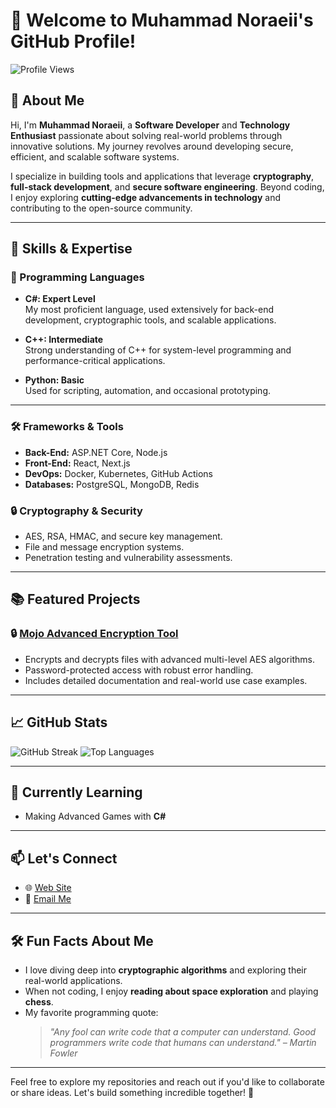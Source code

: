 # 👋 Welcome to Muhammad Noraeii's GitHub Profile!
![Profile Views](https://komarev.com/ghpvc/?username=Muhammad-Noraeii&color=blueviolet)
## 🌟 About Me
Hi, I'm **Muhammad Noraeii**, a **Software Developer** and **Technology Enthusiast** passionate about solving real-world problems through innovative solutions. My journey revolves around developing secure, efficient, and scalable software systems.

I specialize in building tools and applications that leverage **cryptography**, **full-stack development**, and **secure software engineering**. Beyond coding, I enjoy exploring **cutting-edge advancements in technology** and contributing to the open-source community.

---

## 🔧 Skills & Expertise

### 🚀 Programming Languages
- **C#: Expert Level**  
  My most proficient language, used extensively for back-end development, cryptographic tools, and scalable applications.
  
- **C++: Intermediate**  
  Strong understanding of C++ for system-level programming and performance-critical applications.

- **Python: Basic**  
  Used for scripting, automation, and occasional prototyping.

---

### 🛠️ Frameworks & Tools
- **Back-End:** ASP.NET Core, Node.js  
- **Front-End:** React, Next.js  
- **DevOps:** Docker, Kubernetes, GitHub Actions  
- **Databases:** PostgreSQL, MongoDB, Redis  

### 🔒 Cryptography & Security
- AES, RSA, HMAC, and secure key management.  
- File and message encryption systems.  
- Penetration testing and vulnerability assessments.

---

## 📚 Featured Projects



### 🔒 **[Mojo Advanced Encryption Tool](https://github.com/Muhammad-Noraeii/MAET)**  
- Encrypts and decrypts files with advanced multi-level AES algorithms.
- Password-protected access with robust error handling.
- Includes detailed documentation and real-world use case examples.



---

## 📈 GitHub Stats

![GitHub Streak](https://github-readme-streak-stats.herokuapp.com/?user=yourusername&theme=radical)
![Top Languages](https://github-readme-stats.vercel.app/api/top-langs/?username=yourusername&layout=compact&theme=radical)

---

## 🌱 Currently Learning
- Making Advanced Games with **C#**



---

## 📫 Let's Connect
 
- 🌐 [Web Site](https://Mojo-Corp.blog.ir)  
- 📧 [Email Me](mailto:Muhammad.Noraeii@gmail.com)

---

## 🛠️ Fun Facts About Me
- I love diving deep into **cryptographic algorithms** and exploring their real-world applications.  
- When not coding, I enjoy **reading about space exploration** and playing **chess**.  
- My favorite programming quote:  
  > *"Any fool can write code that a computer can understand. Good programmers write code that humans can understand." – Martin Fowler*

---

Feel free to explore my repositories and reach out if you'd like to collaborate or share ideas. Let's build something incredible together! 🚀
